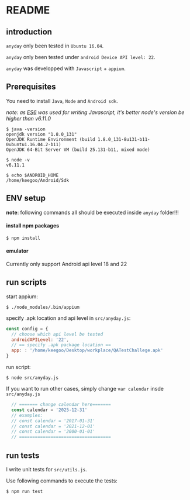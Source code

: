 # README

## introduction

`anyday` only been tested in `Ubuntu 16.04`.

`anyday` only been tested under `android Device API level: 22`.

`anyday` was developped with `Javascript` + `appium`.

## Prerequisites

You need to install `Java`, `Node` and `Android sdk`.

*note: as [ES6](https://github.com/lukehoban/es6features) was used for writing Javascript, it's better node's version be higher than v6.11.0* 

```shell
$ java -version
openjdk version "1.8.0_131"
OpenJDK Runtime Environment (build 1.8.0_131-8u131-b11-0ubuntu1.16.04.2-b11)
OpenJDK 64-Bit Server VM (build 25.131-b11, mixed mode)
```

```shell
$ node -v
v6.11.1
```

```shell
$ echo $ANDROID_HOME
/home/keegoo/Android/Sdk
```

## ENV setup

**note**: following commands all should be executed inside `anyday` folder!!!

#### install npm packages

```shell
$ npm install
```

#### emulator

Currently only support Android api level 18 and 22

## run scripts

start appium:

```shell
$ ./node_modules/.bin/appium
```

specify .apk location and api level in `src/anyday.js`:

```javascript
const config = {
  // choose which api level be tested
  androidAPILevel: '22',
  // == specify .apk package location ==
  app: : '/home/keegoo/Desktop/workplace/QATestChallege.apk'
}
```

run script:

```shell
$ node src/anyday.js
```

If you want to run other cases, simply change `var calendar` insde `src/anyday.js`

```javascript
  // ======= change calendar here=======
  const calendar = '2025-12-31'
  // examples: 
  // const calendar = '2017-01-31'
  // const calendar = '2021-12-01'
  // const calendar = '2000-01-01'
  // ===================================
```


## run tests

I write unit tests for `src/utils.js`. 

Use following commands to execute the tests:

```shell
$ npm run test
```